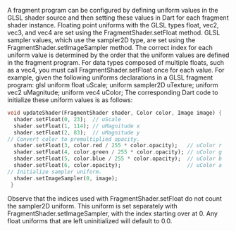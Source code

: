 A fragment program can be configured by defining
uniform values in the GLSL shader source
and then setting these values in Dart for
each fragment shader instance.
Floating point uniforms with the GLSL types
float, vec2, vec3, and vec4
are set using the FragmentShader.setFloat method.
GLSL sampler values, which use the sampler2D type,
are set using the FragmentShader.setImageSampler method.
The correct index for each uniform value is determined by the order
that the uniform values are defined in the fragment program.
For data types composed of multiple floats, such as a vec4,
you must call FragmentShader.setFloat once for each value.
For example, given the following uniforms declarations in a GLSL fragment program:
glsl
uniform float uScale;
uniform sampler2D uTexture;
uniform vec2 uMagnitude;
uniform vec4 uColor;
The corresponding Dart code to initialize these uniform values is as follows:
```dart
void updateShader(FragmentShader shader, Color color, Image image) {
  shader.setFloat(0, 23);  // uScale
  shader.setFloat(1, 114); // uMagnitude x
  shader.setFloat(2, 83);  // uMagnitude y
// Convert color to premultiplied opacity.
  shader.setFloat(3, color.red / 255 * color.opacity);   // uColor r
  shader.setFloat(4, color.green / 255 * color.opacity); // uColor g
  shader.setFloat(5, color.blue / 255 * color.opacity);  // uColor b
  shader.setFloat(6, color.opacity);                     // uColor a
// Initialize sampler uniform.
  shader.setImageSampler(0, image);
 }
 ```
Observe that the indices used with FragmentShader.setFloat
do not count the sampler2D uniform.
This uniform is set separately with FragmentShader.setImageSampler,
with the index starting over at 0.
Any float uniforms that are left uninitialized will default to 0.0.
